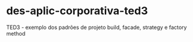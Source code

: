 # des-aplic-corporativa-ted3
TED3 - exemplo dos padrões de projeto build, facade, strategy e factory method
